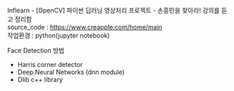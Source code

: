 Inflearn - [OpenCV] 파이썬 딥러닝 영상처리 프로젝트 - 손흥민을 찾아라! 강의를 듣고 정리함   
source_code : https://www.creapple.com/home/main   
작업환경 : python(jupyter notebook)   

Face Detection 방법
- Harris corner detector
- Deep Neural Networks (dnn module)
- Dlib c++ library
